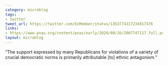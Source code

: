 ```yaml
---
category: microblog
tags:
- twitter
tweet_url: https://twitter.com/ExMember/status/1353774317234917376
links:
- https://www.pnas.org/content/pnas/early/2020/08/26/2007747117.full.pdf
layout: microblog
---
```

“The support expressed by many Republicans for violations of a variety of crucial democratic norms is primarily attributable [to] ethnic antagonism.”
